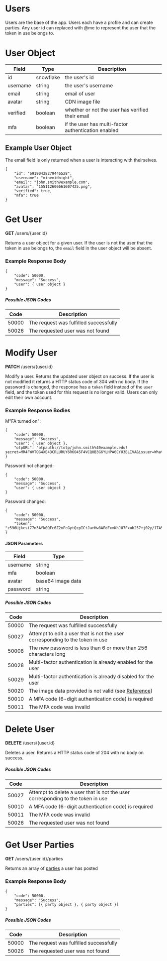 # Users
Users are the base of the app. Users each have a profile and can create parties. Any user id can replaced with @me to represent the user that the token in use belongs to.

# User Object
| Field | Type | Description |
| --- | --- | --- |
| id | snowflake | the user's id |
| username | string | the user's username |
| email | string | email of user |
| avatar | string | CDN image file |
| verified | boolean | whether or not the user has verified their email |
| mfa | boolean | if the user has multi-factor authentication enabled |

## Example User Object
The email field is only returned when a user is interacting with theirselves.
```
{
	"id": "69190438279446528",
	"username": "minemidnight",
	"email": "john.smith@example.com",
	"avatar": "155112606661607425.png",
	"verified": true,
	"mfa": true
}
```

# Get User
**GET** /users/{user.id}

Returns a user object for a given user. If the user is not the user that the token in use belongs to, the `email` field in the user object will be absent.

### Example Response Body
```
{
	"code": 50000,
	"message": "Success",
	"user": { user object }
}
```

##### Possible JSON Codes
| Code | Description |
| --- | --- |
| 50000 | The request was fulfilled successfully |
| 50026 | The requested user was not found |

# Modify User
**PATCH** /users/{user.id}

Modify a user. Returns the updated user object on success. If the user is not modified it returns a HTTP status code of 304 with no body. If the password is changed, the response has a `token` field instead of the `user` field, and the token used for this request is no longer valid. Users can only edit their own account.

### Example Response Bodies
M"FA turned on": 
```
{
	"code": 50000,
	"message": "Success",
	"user": { user object },
	"otpURL": "otpauth://totp/john.smith%40example.edu?secret=MR4FWVTOG4XE43CRLURUY6R6O45F4VCQHB3G6YLHPA6CYU3BLIVA&issuer=WhatNow"
}
```

Password not changed:
```
{
	"code": 50000,
	"message": "Success",
	"user": { user object }
}
```

Password changed:
```
{
	"code": 50000,
	"message": "Success",
	"token": "z596Ujkcsi77n3AYk0QFc6Z2xFcGytQzpICtJarHw8AFdFxvKhJU7Fxub257+j02y/1TA5nxycPQs92CS/Bayg=="
}
```

#### JSON Parameters
| Field | Type |
| --- | --- |
| username | string |
| mfa | boolean |
| avatar | base64 image data |
| password | string |

##### Possible JSON Codes
| Code | Description |
| --- | --- |
| 50000 | The request was fulfilled successfully |
| 50027 | Attempt to edit a user that is not the user corresponding to the token in use |
| 50008 | The new password is less than 6 or more than 256 characters long |
| 50028 | Multi-factor authentication is already enabled for the user |
| 50029 | Multi-factor authentication is already disabled for the user |
| 50020 | The image data provided is not valid (see [Reference](../reference.md)) |
| 50010 | A MFA code (6-digit authentication code) is required |
| 50011 | The MFA code was invalid |

# Delete User
**DELETE** /users/{user.id}

Deletes a user. Returns a HTTP status code of 204 with no body on success.

##### Possible JSON Codes 
| Code | Description |
| --- | --- |
| 50027 | Attempt to delete a user that is not the user corresponding to the token in use |
| 50010 | A MFA code (6-digit authentication code) is required |
| 50011 | The MFA code was invalid |
| 50026 | The requested user was not found | 

# Get User Parties
**GET** /users/{user.id}/parties

Returns an array of [parties](parties.md) a user has posted

### Example Response Body
```
{
	"code": 50000,
	"message": "Success",
	"parties": [{ party object }, { party object }]
}
```

##### Possible JSON Codes
| Code | Description |
| --- | --- |
| 50000 | The request was fulfilled successfully |
| 50026 | The requested user was not found | 